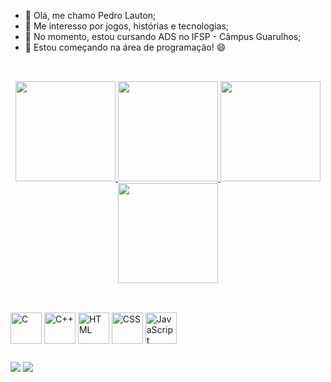 - 👋 Olá, me chamo Pedro Lauton;
- 👀 Me interesso por jogos, histórias e tecnologias;
- 🌱 No momento, estou cursando ADS no IFSP - Câmpus Guarulhos;
- 💞️ Estou começando na área de programação! 😄

## 

<br/>

<div align="center">
    <a href="https://github.com/PedroLauton#gh-light-mode-only">
       <img height="160em" src="https://github-readme-stats.vercel.app/api?username=PedroLauton&count_private=true&show_icons=true&theme=flag-india&show"/>
        <img height="160em" src="https://github-readme-stats.vercel.app/api/top-langs/?username=PedroLauton&layout=compact&count_private=true&theme=flag-india&show)](https://github.com/anuraghazra/github-readme-stats"/>
    <a/>
    <a href="https://github.com/PedroLauton#gh-light-mode-only">
      <img height="160em" src="https://github-readme-stats.vercel.app/api?username=PedroLauton&count_private=true&show_icons=true&theme=github_dark&show"/>
      <img height="160em" src="https://github-readme-stats.vercel.app/api/top-langs/?username=PedroLauton&layout=compact&count_private=true&theme=github_dark&show)](https://github.com/anuraghazra/github-readme-stats"/>
    </a>
</div>

## 
<br/>

<div align="left">
     <img align="center" height="50em" src="https://cdn.jsdelivr.net/gh/devicons/devicon/icons/c/c-original.svg" title="C"/> 
     <img align="center" height="50em" src="https://cdn.jsdelivr.net/gh/devicons/devicon/icons/cplusplus/cplusplus-original.svg"              title="C++" />
     <img align="center" height="50em" src="https://cdn.jsdelivr.net/gh/devicons/devicon/icons/html5/html5-original.svg" title="HTML"/>
     <img align="center" height="50em" src="https://cdn.jsdelivr.net/gh/devicons/devicon/icons/css3/css3-original.svg" title="CSS"/> 
     <img align="center" height="50em" src="https://cdn.jsdelivr.net/gh/devicons/devicon/icons/javascript/javascript-original.svg"            title="JavaScript" />
</div>
  
##
    
   <a href="mailto:lautonpedro@gmail.com"><img src="https://img.shields.io/badge/-Gmail-%23333?style=for-the-badge&logo=gmail&logoColor=white" target="_blank"></a>
   <a href="https://instagram.com/lauton.p?igshid=ZDdkNTZiNTM=" target="_blank"><img src="https://img.shields.io/badge/-Instagram-%23E4405F?style=for-the-badge&logo=instagram&logoColor=white" target="_blank"></a>

    

